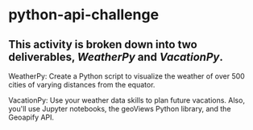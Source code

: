 # python-api-challenge
## This activity is broken down into two deliverables, *WeatherPy* and *VacationPy*. 

WeatherPy: Create a Python script to visualize the weather of over 500 cities of varying distances from the equator. 

VacationPy:  Use your weather data skills to plan future vacations. Also, you'll use Jupyter notebooks, the geoViews Python library, and the Geoapify API.
